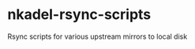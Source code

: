 nkadel-rsync-scripts
====================

Rsync scripts for various upstream mirrors to local disk
